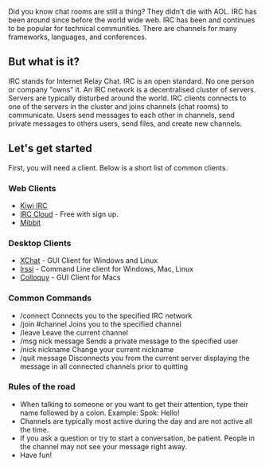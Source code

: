 Did you know chat rooms are still a thing? They didn't die with AOL. IRC has been around since before the world wide web. IRC has been and continues to be popular for technical communities. There are channels for many frameworks, languages, and conferences.


## But what is it?

IRC stands for Internet Relay Chat. IRC is an open standard. No one person or company "owns" it. An IRC network is a decentralised cluster of servers. Servers are typically disturbed around the world. IRC clients connects to one of the servers in the cluster and joins channels (chat rooms) to communicate. Users send messages to each other in channels, send private messages to others users, send files, and create new channels.

## Let's get started

First, you will need a client. Below is a short list of common clients.

### Web Clients

* [Kiwi IRC](https://kiwiirc.com/)
* [IRC Cloud](https://www.irccloud.com/) - Free with sign up.
* [Mibbit](http://mibbit.com/)

### Desktop Clients

* [XChat](http://xchat.org/download/) - GUI Client for Windows and Linux
* [Irssi](http://irssi.org/download#binaries) - Command Line client for Windows, Mac, Linux
* [Colloquy](http://colloquy.info/) - GUI Client for Macs

### Common Commands

* /connect <server address> Connects you to the specified IRC network
* /join #channel	Joins you to the specified channel
* /leave	Leave the current channel
* /msg nick message	Sends a private message to the specified user
* /nick nickname	Change your current nickname
* /quit message	Disconnects you from the current server displaying the message in all connected channels prior to quitting

### Rules of the road

* When talking to someone or you want to get their attention, type their name followed by a colon. Example: Spok: Hello!
* Channels are typically most active during the day and are not active all the time.
* If you ask a question or try to start a conversation, be patient. People in the channel may not see your message right away.
* Have fun!




